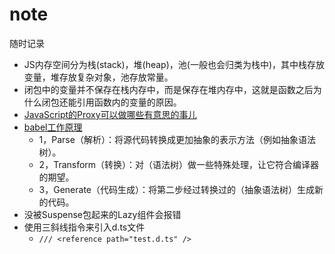 # note
随时记录

- JS内存空间分为栈(stack)，堆(heap)，池(一般也会归类为栈中)，其中栈存放变量，堆存放复杂对象，池存放常量。
- 闭包中的变量并不保存在栈内存中，而是保存在堆内存中，这就是函数之后为什么闭包还能引用函数内的变量的原因。
- [JavaScript的Proxy可以做哪些有意思的事儿](https://zhuanlan.zhihu.com/p/69106037)
- [babel工作原理](https://mp.weixin.qq.com/s/iVD5KnCURo-dZis3FkN45A)
  - 1，Parse（解析）：将源代码转换成更加抽象的表示方法（例如抽象语法树）。
  - 2，Transform（转换）：对（语法树）做一些特殊处理，让它符合编译器的期望。
  - 3，Generate（代码生成）：将第二步经过转换过的（抽象语法树）生成新的代码。
- 没被Suspense包起来的Lazy组件会报错
- 使用三斜线指令来引入d.ts文件
  - ```/// <reference path="test.d.ts" />```
